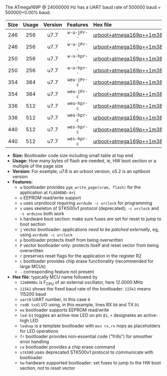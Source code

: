 The ATmega169P @ 24000000 Hz has a UART baud rate of 500000 baud = 500000+0.00% baud.

|Size|Usage|Version|Features|Hex file|
|:-:|:-:|:-:|:-:|:--|
|246|256|u7.7|`w-u-jPr--`|[urboot+atmega169p++1m3824x+++28k8_uart0_rxe0_txe1_led+b5.hex](https://raw.githubusercontent.com/stefanrueger/urboot.hex/main/mcus/atmega169p/external_oscillator/fcpu++1m3824_Hz/br+++28k8_bps/urboot+atmega169p++1m3824x+++28k8_uart0_rxe0_txe1_led+b5.hex)|
|246|256|u7.7|`w-u-jPr--`|[urboot+atmega169p++1m3824x+++28k8_uart0_rxe0_txe1_lednop.hex](https://raw.githubusercontent.com/stefanrueger/urboot.hex/main/mcus/atmega169p/external_oscillator/fcpu++1m3824_Hz/br+++28k8_bps/urboot+atmega169p++1m3824x+++28k8_uart0_rxe0_txe1_lednop.hex)|
|250|256|u7.7|`w-u-hpr--`|[urboot+atmega169p++1m3824x+++28k8_uart0_rxe0_txe1_led+b5_fr_hw.hex](https://raw.githubusercontent.com/stefanrueger/urboot.hex/main/mcus/atmega169p/external_oscillator/fcpu++1m3824_Hz/br+++28k8_bps/urboot+atmega169p++1m3824x+++28k8_uart0_rxe0_txe1_led+b5_fr_hw.hex)|
|250|256|u7.7|`w-u-hpr--`|[urboot+atmega169p++1m3824x+++28k8_uart0_rxe0_txe1_lednop_fr_hw.hex](https://raw.githubusercontent.com/stefanrueger/urboot.hex/main/mcus/atmega169p/external_oscillator/fcpu++1m3824_Hz/br+++28k8_bps/urboot+atmega169p++1m3824x+++28k8_uart0_rxe0_txe1_lednop_fr_hw.hex)|
|354|384|u7.7|`weu-jPr-c`|[urboot+atmega169p++1m3824x+++28k8_uart0_rxe0_txe1_ee_led+b5_fr_ce.hex](https://raw.githubusercontent.com/stefanrueger/urboot.hex/main/mcus/atmega169p/external_oscillator/fcpu++1m3824_Hz/br+++28k8_bps/urboot+atmega169p++1m3824x+++28k8_uart0_rxe0_txe1_ee_led+b5_fr_ce.hex)|
|354|384|u7.7|`weu-jPr-c`|[urboot+atmega169p++1m3824x+++28k8_uart0_rxe0_txe1_ee_lednop_fr_ce.hex](https://raw.githubusercontent.com/stefanrueger/urboot.hex/main/mcus/atmega169p/external_oscillator/fcpu++1m3824_Hz/br+++28k8_bps/urboot+atmega169p++1m3824x+++28k8_uart0_rxe0_txe1_ee_lednop_fr_ce.hex)|
|336|512|u7.7|`weu-hpr-c`|[urboot+atmega169p++1m3824x+++28k8_uart0_rxe0_txe1_ee_led+b5_fr_ce_hw.hex](https://raw.githubusercontent.com/stefanrueger/urboot.hex/main/mcus/atmega169p/external_oscillator/fcpu++1m3824_Hz/br+++28k8_bps/urboot+atmega169p++1m3824x+++28k8_uart0_rxe0_txe1_ee_led+b5_fr_ce_hw.hex)|
|336|512|u7.7|`weu-hpr-c`|[urboot+atmega169p++1m3824x+++28k8_uart0_rxe0_txe1_ee_lednop_fr_ce_hw.hex](https://raw.githubusercontent.com/stefanrueger/urboot.hex/main/mcus/atmega169p/external_oscillator/fcpu++1m3824_Hz/br+++28k8_bps/urboot+atmega169p++1m3824x+++28k8_uart0_rxe0_txe1_ee_lednop_fr_ce_hw.hex)|
|440|512|u7.7|`wes-hpr-c`|[urboot+atmega169p++1m3824x+++28k8_uart0_rxe0_txe1_ee_led+b5_fr_ce_stk500_hw.hex](https://raw.githubusercontent.com/stefanrueger/urboot.hex/main/mcus/atmega169p/external_oscillator/fcpu++1m3824_Hz/br+++28k8_bps/urboot+atmega169p++1m3824x+++28k8_uart0_rxe0_txe1_ee_led+b5_fr_ce_stk500_hw.hex)|
|440|512|u7.7|`wes-hpr-c`|[urboot+atmega169p++1m3824x+++28k8_uart0_rxe0_txe1_ee_lednop_fr_ce_stk500_hw.hex](https://raw.githubusercontent.com/stefanrueger/urboot.hex/main/mcus/atmega169p/external_oscillator/fcpu++1m3824_Hz/br+++28k8_bps/urboot+atmega169p++1m3824x+++28k8_uart0_rxe0_txe1_ee_lednop_fr_ce_stk500_hw.hex)|

- **Size:** Bootloader code size including small table at top end
- **Usage:** How many bytes of flash are needed, ie, HW boot section or a multiple of the page size
- **Version:** For example, u7.6 is an urboot version, o5.2 is an optiboot version
- **Features:**
  + `w` bootloader provides `pgm_write_page(sram, flash)` for the application at `FLASHEND-4+1`
  + `e` EEPROM read/write support
  + `u` uses urprotocol requiring `avrdude -c urclock` for programming
  + `s` uses skeleton of STK500v1 protocol (deprecated); `-c urclock` and `-c arduino` both work
  + `h` hardware boot section: make sure fuses are set for reset to jump to boot section
  + `j` vector bootloader: applications *need to be patched externally*, eg, using `avrdude -c urclock`
  + `p` bootloader protects itself from being overwritten
  + `P` vector bootloader only: protects itself and reset vector from being overwritten
  + `r` preserves reset flags for the application in the register R2
  + `c` bootloader provides chip erase functionality (recommended for large MCUs)
  + `-` corresponding feature not present
- **Hex file:** typically MCU name followed by
  + `12m0000x` is F<sub>CPU</sub> of an external oscillator, here 12.0000 MHz
  + `115k2` shows the fixed baud rate of the bootloader: `115k2` means 115200 baud
  + `uart0` UART number, in this case `0`
  + `rxd0 txd1` I/O using, in this example, lines RX `D0` and TX `D1`
  + `ee` bootloader supports EEPROM read/write
  + `led-b1` toggles an active-low LED on pin `B1`, `+` designates an active-high LED
  + `lednop` is a template bootloader with `mov rx,rx` nops as placeholders for LED operations
  + `fr` bootloader provides non-essential code ("frills") for smoother error handling
  + `ce` bootloader provides a chip erase command
  + `stk500` uses deprecated STK500v1 protocol to communicate with bootloader
  + `hw` hardware supported bootloader: set fuses to jump to the HW boot section, not to reset vector
